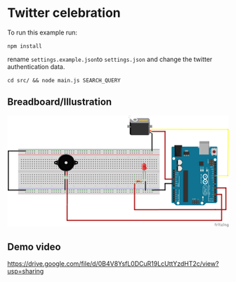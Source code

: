 Twitter celebration
===================

To run this example run:
```
npm install
```
rename ```settings.example.json```to ```settings.json``` and change
the twitter authentication data.
```
cd src/ && node main.js SEARCH_QUERY
```
Breadboard/Illustration
-----------------------

![Alt text](./resources/breadboard_illustration.png)

Demo video
----------

https://drive.google.com/file/d/0B4V8YsfL0DCuR19LcUttYzdHT2c/view?usp=sharing

